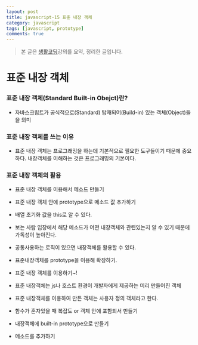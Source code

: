 ```yaml
---
layout: post
title: javascript-15 표준 내장 객체
category: javascript
tags: [javascript, prototype]
comments: true
---
```


> 본 글은 [생활코딩](https://opentutorials.org/course/743/6475)강의를 요약, 정리한 글입니다.  


# 표준 내장 객체

### 표준 내장 객체(Standard Built-in Obejct)란?

- 자바스크립트가 공식적으로(Standard) 탑재되어(Build-in) 있는 객체(Object)들을 의미

### 표준 내장 객체를 쓰는 이유

- 표준 내장 객체는 프로그래밍을 하는데 기본적으로 필요한 도구들이기 때문에 중요하다. 내장객체를 이해하는 것은 프로그래밍의 기본이다.

### 표준 내장 객체의 활용

- 표준 내장 객체를 이용해서 메소드 만들기

- 표준 내장 객체 안에 prototype으로 메소드 값 추가하기
- 배열 초기화 값을 this로 알 수 있다.
- 보는 사람 입장에서 해당 메소드가 어떤 내장객체와 관련있는지 알 수 있기 때문에 가독성이 높아진다.
- 공통사용하는 로직이 있으면 내장객체를 활용할 수 있다.
- 표준내장객체를 prototype을 이용해 확장하기.

- 표준 내장 객체를 이용하기~!

- 표준 내장객체는 js나 호스트 환경이 개발자에게 제공하는 미리 만들어진 객체

- 표준 내장객체를 이용하여 만든 객체는 사용자 정의 객체라고 한다.


- 함수가 혼자있을 때 복잡도 or 객체 안에 포함되서 만들기

- 내장객체에 built-in prototype으로 만들기

- 메소드를 추가하기